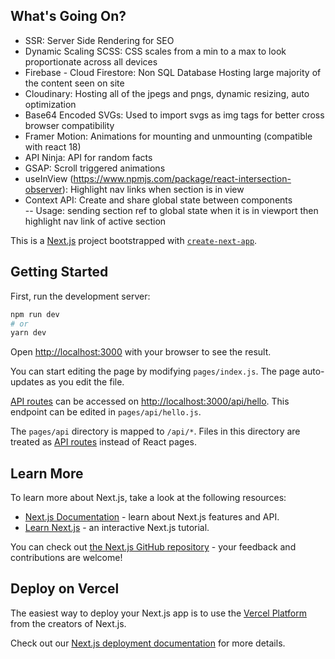 ## What's Going On?
- SSR: Server Side Rendering for SEO
- Dynamic Scaling SCSS: CSS scales from a min to a max to look proportionate across all devices
- Firebase - Cloud Firestore: Non SQL Database Hosting large majority of the content seen on site
- Cloudinary: Hosting all of the jpegs and pngs, dynamic resizing, auto optimization
- Base64 Encoded SVGs: Used to import svgs as img tags for better cross browser compatibility
- Framer Motion: Animations for mounting and unmounting (compatible with react 18)
- API Ninja: API for random facts
- GSAP: Scroll triggered animations
- useInView (https://www.npmjs.com/package/react-intersection-observer): Highlight nav links when section is in view
- Context API: Create and share global state between components \
-- Usage: sending section ref to global state when it is in viewport then highlight nav link of active section


This is a [Next.js](https://nextjs.org/) project bootstrapped with [`create-next-app`](https://github.com/vercel/next.js/tree/canary/packages/create-next-app).

## Getting Started

First, run the development server:

```bash
npm run dev
# or
yarn dev
```

Open [http://localhost:3000](http://localhost:3000) with your browser to see the result.

You can start editing the page by modifying `pages/index.js`. The page auto-updates as you edit the file.

[API routes](https://nextjs.org/docs/api-routes/introduction) can be accessed on [http://localhost:3000/api/hello](http://localhost:3000/api/hello). This endpoint can be edited in `pages/api/hello.js`.

The `pages/api` directory is mapped to `/api/*`. Files in this directory are treated as [API routes](https://nextjs.org/docs/api-routes/introduction) instead of React pages.

## Learn More

To learn more about Next.js, take a look at the following resources:

- [Next.js Documentation](https://nextjs.org/docs) - learn about Next.js features and API.
- [Learn Next.js](https://nextjs.org/learn) - an interactive Next.js tutorial.

You can check out [the Next.js GitHub repository](https://github.com/vercel/next.js/) - your feedback and contributions are welcome!

## Deploy on Vercel

The easiest way to deploy your Next.js app is to use the [Vercel Platform](https://vercel.com/new?utm_medium=default-template&filter=next.js&utm_source=create-next-app&utm_campaign=create-next-app-readme) from the creators of Next.js.

Check out our [Next.js deployment documentation](https://nextjs.org/docs/deployment) for more details.
